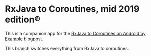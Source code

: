 # RxJava to Coroutines, mid 2019 edition®

This is a companion app for the 
[RxJava to Coroutines on Android by Example](https://proandroiddev.com/rxjava-to-coroutines-on-android-by-example-3736f4ecc1c8) 
blogpost.

This branch switches everything from RxJava to coroutines.
